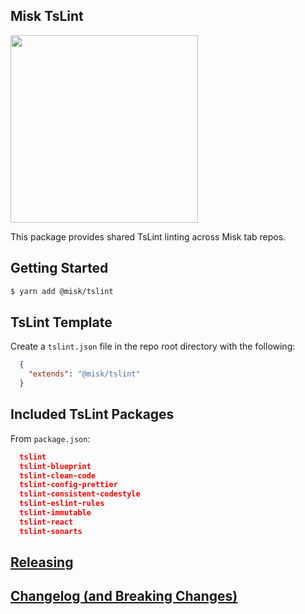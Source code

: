 ## Misk TsLint

<img src="https://raw.githubusercontent.com/square/misk/master/misk.png" width="300">

This package provides shared TsLint linting across Misk tab repos.

## Getting Started

```bash
$ yarn add @misk/tslint
```

## TsLint Template

Create a `tslint.json` file in the repo root directory with the following:

```JSON
  {
    "extends": "@misk/tslint"
  }
```

## Included TsLint Packages

From `package.json`:

```JSON
  tslint
  tslint-blueprint
  tslint-clean-code
  tslint-config-prettier
  tslint-consistent-codestyle
  tslint-eslint-rules
  tslint-immutable
  tslint-react
  tslint-sonarts
```

## [Releasing](https://github.com/square/misk/blob/master/misk/web/%40misk/RELEASING.md)

## [Changelog (and Breaking Changes)](https://github.com/square/misk/blob/master/misk/web/%40misk/CHANGELOG.md)
